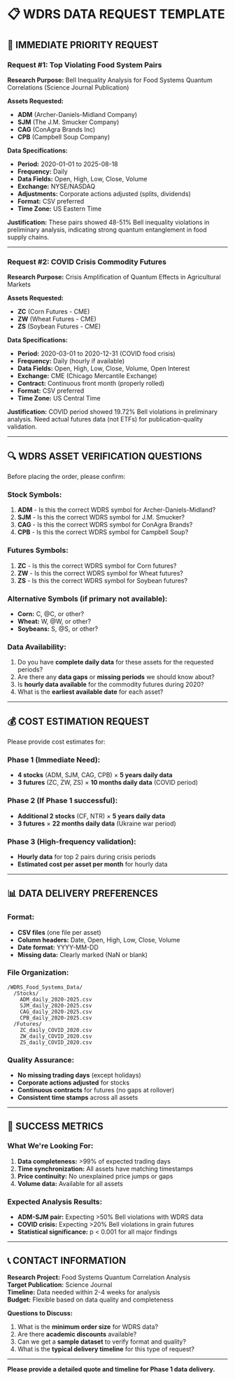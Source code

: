 # 📋 WDRS DATA REQUEST TEMPLATE

## 🎯 **IMMEDIATE PRIORITY REQUEST**

### **Request #1: Top Violating Food System Pairs**

**Research Purpose:** Bell Inequality Analysis for Food Systems Quantum Correlations (Science Journal Publication)

**Assets Requested:**
- **ADM** (Archer-Daniels-Midland Company)
- **SJM** (The J.M. Smucker Company)
- **CAG** (ConAgra Brands Inc)
- **CPB** (Campbell Soup Company)

**Data Specifications:**
- **Period:** 2020-01-01 to 2025-08-18
- **Frequency:** Daily
- **Data Fields:** Open, High, Low, Close, Volume
- **Exchange:** NYSE/NASDAQ
- **Adjustments:** Corporate actions adjusted (splits, dividends)
- **Format:** CSV preferred
- **Time Zone:** US Eastern Time

**Justification:** These pairs showed 48-51% Bell inequality violations in preliminary analysis, indicating strong quantum entanglement in food supply chains.

---

### **Request #2: COVID Crisis Commodity Futures**

**Research Purpose:** Crisis Amplification of Quantum Effects in Agricultural Markets

**Assets Requested:**
- **ZC** (Corn Futures - CME)
- **ZW** (Wheat Futures - CME) 
- **ZS** (Soybean Futures - CME)

**Data Specifications:**
- **Period:** 2020-03-01 to 2020-12-31 (COVID food crisis)
- **Frequency:** Daily (hourly if available)
- **Data Fields:** Open, High, Low, Close, Volume, Open Interest
- **Exchange:** CME (Chicago Mercantile Exchange)
- **Contract:** Continuous front month (properly rolled)
- **Format:** CSV preferred
- **Time Zone:** US Central Time

**Justification:** COVID period showed 19.72% Bell violations in preliminary analysis. Need actual futures data (not ETFs) for publication-quality validation.

---

## 🔍 **WDRS ASSET VERIFICATION QUESTIONS**

Before placing the order, please confirm:

### **Stock Symbols:**
1. **ADM** - Is this the correct WDRS symbol for Archer-Daniels-Midland?
2. **SJM** - Is this the correct WDRS symbol for J.M. Smucker?
3. **CAG** - Is this the correct WDRS symbol for ConAgra Brands?
4. **CPB** - Is this the correct WDRS symbol for Campbell Soup?

### **Futures Symbols:**
1. **ZC** - Is this the correct WDRS symbol for Corn futures?
2. **ZW** - Is this the correct WDRS symbol for Wheat futures?
3. **ZS** - Is this the correct WDRS symbol for Soybean futures?

### **Alternative Symbols (if primary not available):**
- **Corn:** C, @C, or other?
- **Wheat:** W, @W, or other?
- **Soybeans:** S, @S, or other?

### **Data Availability:**
1. Do you have **complete daily data** for these assets for the requested periods?
2. Are there any **data gaps** or **missing periods** we should know about?
3. Is **hourly data available** for the commodity futures during 2020?
4. What is the **earliest available date** for each asset?

---

## 💰 **COST ESTIMATION REQUEST**

Please provide cost estimates for:

### **Phase 1 (Immediate Need):**
- **4 stocks** (ADM, SJM, CAG, CPB) × **5 years daily data**
- **3 futures** (ZC, ZW, ZS) × **10 months daily data** (COVID period)

### **Phase 2 (If Phase 1 successful):**
- **Additional 2 stocks** (CF, NTR) × **5 years daily data**
- **3 futures** × **22 months daily data** (Ukraine war period)

### **Phase 3 (High-frequency validation):**
- **Hourly data** for top 2 pairs during crisis periods
- **Estimated cost per asset per month** for hourly data

---

## 📊 **DATA DELIVERY PREFERENCES**

### **Format:**
- **CSV files** (one file per asset)
- **Column headers:** Date, Open, High, Low, Close, Volume
- **Date format:** YYYY-MM-DD
- **Missing data:** Clearly marked (NaN or blank)

### **File Organization:**
```
/WDRS_Food_Systems_Data/
  /Stocks/
    ADM_daily_2020-2025.csv
    SJM_daily_2020-2025.csv
    CAG_daily_2020-2025.csv
    CPB_daily_2020-2025.csv
  /Futures/
    ZC_daily_COVID_2020.csv
    ZW_daily_COVID_2020.csv
    ZS_daily_COVID_2020.csv
```

### **Quality Assurance:**
- **No missing trading days** (except holidays)
- **Corporate actions adjusted** for stocks
- **Continuous contracts** for futures (no gaps at rollover)
- **Consistent time stamps** across all assets

---

## 🎯 **SUCCESS METRICS**

### **What We're Looking For:**
1. **Data completeness:** >99% of expected trading days
2. **Time synchronization:** All assets have matching timestamps
3. **Price continuity:** No unexplained price jumps or gaps
4. **Volume data:** Available for all assets

### **Expected Analysis Results:**
- **ADM-SJM pair:** Expecting >50% Bell violations with WDRS data
- **COVID crisis:** Expecting >20% Bell violations in grain futures
- **Statistical significance:** p < 0.001 for all major findings

---

## 📞 **CONTACT INFORMATION**

**Research Project:** Food Systems Quantum Correlation Analysis  
**Target Publication:** Science Journal  
**Timeline:** Data needed within 2-4 weeks for analysis  
**Budget:** Flexible based on data quality and completeness  

**Questions to Discuss:**
1. What is the **minimum order size** for WDRS data?
2. Are there **academic discounts** available?
3. Can we get a **sample dataset** to verify format and quality?
4. What is the **typical delivery timeline** for this type of request?

---

**Please provide a detailed quote and timeline for Phase 1 data delivery.**
